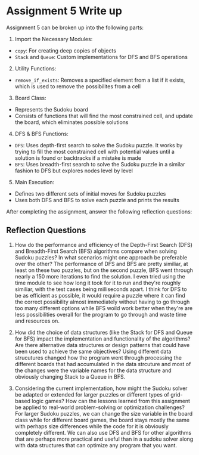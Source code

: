 # Assignment 5 Write up

Assignment 5 can be broken up into the following parts:
1. Import the Necessary Modules:
- `copy`: For creating deep copies of objects
- `Stack` and `Queue`: Custom implementations for DFS and BFS operations
2. Utility Functions: 
- `remove_if_exists`: Removes a specified element from a list if it exists, which is used to remove the possibilites from a cell
3. Board Class:
- Represents the Sudoku board
- Consists of functions that will find the most constrained cell, and update the board, which eliminates possible solutions
4. DFS & BFS Functions:
- `DFS`: Uses depth-first search to solve the Sudoku puzzle. It works by trying to fill the most constrained cell with potential values until a solution is found or backtracks if a mistake is made
- `BFS`: Uses breadth-first search to solve the Sudoku puzzle in a similar fashion to DFS but explores nodes level by level
5. Main Execution:
- Defines two different sets of initial moves for Sudoku puzzles
- Uses both DFS and BFS to solve each puzzle and prints the results


After completing the assignment, answer the following reflection questions:

## Reflection Questions

1. How do the performance and efficiency of the Depth-First Search (DFS) and Breadth-First Search (BFS) algorithms compare when solving Sudoku puzzles? In what scenarios might one approach be preferable over the other?
The performance of DFS and BFS are pretty similiar, at least on these two puzzles, but on the second puzzle, BFS went through nearly a 150 more iterations to find the solution. I even tried using the time module to see how long it took for it to run and they're roughly similiar, with the test cases being milliseconds apart. I think for DFS to be as efficient as possible, it would require a puzzle where it can find the correct possibility almost immediately without having to go through too many different options while BFS woild work better when they're are less possibilities overall for the program to go through and waste time and resources on.


2. How did the choice of data structures (like the Stack for DFS and Queue for BFS) impact the implementation and functionality of the algorithms? Are there alternative data structures or design patterns that could have been used to achieve the same objectives?
Using different data strucutures changed how the program went through processing the different boards that had accumulated in the data strcuture and most of the changes were the variable names for the data structure and obviously changing Stack to a Queue in BFS.


3. Considering the current implementation, how might the Sudoku solver be adapted or extended for larger puzzles or different types of grid-based logic games? How can the lessons learned from this assignment be applied to real-world problem-solving or optimization challenges?
For larger Sudoku puzzles, we can change the size variable in the board class while for different board games, the board stays mostly the same with perhaps size differences while the code for it is obviously completely different. We can also use DFS and BFS for other algorithms that are perhaps more practical and useful than in a sudoku solver along with data structures that can optimize any program that you want.

